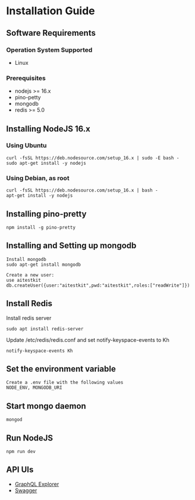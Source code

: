 # Installation Guide

## Software Requirements

### Operation System Supported
- Linux

### Prerequisites

- nodejs >= 16.x
- pino-petty
- mongodb
- redis >= 5.0

## Installing NodeJS 16.x

### Using Ubuntu
	curl -fsSL https://deb.nodesource.com/setup_16.x | sudo -E bash -
	sudo apt-get install -y nodejs

### Using Debian, as root
	curl -fsSL https://deb.nodesource.com/setup_16.x | bash -
	apt-get install -y nodejs

## Installing pino-pretty

	npm install -g pino-pretty

## Installing and Setting up mongodb

	Install mongodb
	sudo apt-get install mongodb 
	
	Create a new user:
	use aitestkit
	db.createUser({user:"aitestkit",pwd:"aitestkit",roles:["readWrite"]})


## Install Redis

Install redis server

	sudo apt install redis-server

Update /etc/redis/redis.conf and set notify-keyspace-events to Kh

	notify-keyspace-events Kh

## Set the environment variable
	Create a .env file with the following values
	NODE_ENV, MONGODB_URI

## Start mongo daemon
	mongod

## Run NodeJS
	npm run dev

## API UIs

- [GraphQL Explorer](http://localhost:4000/graphql/)
- [Swagger](http://localhost:4000/swagger/)
